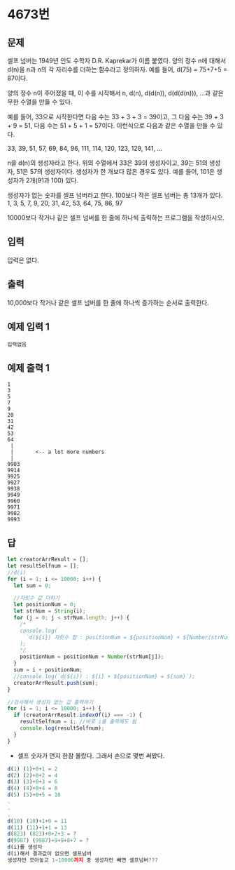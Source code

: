 # 4673번

## 문제

셀프 넘버는 1949년 인도 수학자 D.R. Kaprekar가 이름 붙였다. 양의 정수 n에 대해서 d(n)을 n과 n의 각 자리수를 더하는 함수라고 정의하자. 예를 들어, d(75) = 75+7+5 = 87이다.

양의 정수 n이 주어졌을 때, 이 수를 시작해서 n, d(n), d(d(n)), d(d(d(n))), ...과 같은 무한 수열을 만들 수 있다.

예를 들어, 33으로 시작한다면 다음 수는 33 + 3 + 3 = 39이고, 그 다음 수는 39 + 3 + 9 = 51, 다음 수는 51 + 5 + 1 = 57이다. 이런식으로 다음과 같은 수열을 만들 수 있다.

33, 39, 51, 57, 69, 84, 96, 111, 114, 120, 123, 129, 141, ...

n을 d(n)의 생성자라고 한다. 위의 수열에서 33은 39의 생성자이고, 39는 51의 생성자, 51은 57의 생성자이다. 생성자가 한 개보다 많은 경우도 있다. 예를 들어, 101은 생성자가 2개(91과 100) 있다.

생성자가 없는 숫자를 셀프 넘버라고 한다. 100보다 작은 셀프 넘버는 총 13개가 있다. 1, 3, 5, 7, 9, 20, 31, 42, 53, 64, 75, 86, 97

10000보다 작거나 같은 셀프 넘버를 한 줄에 하나씩 출력하는 프로그램을 작성하시오.

## 입력

입력은 없다.

## 출력

10,000보다 작거나 같은 셀프 넘버를 한 줄에 하나씩 증가하는 순서로 출력한다.

## 예제 입력 1

```
입력없음
```

## 예제 출력 1

```
1
3
5
7
9
20
31
42
53
64
 |
 |       <-- a lot more numbers
 |
9903
9914
9925
9927
9938
9949
9960
9971
9982
9993
```

## 답

```jsx
let creatorArrResult = [];
let resultSelfnum = [];
//d(i)
for (i = 1; i <= 10000; i++) {
  let sum = 0;

  //자릿수 값 더하기
  let positionNum = 0;
  let strNum = String(i);
  for (j = 0; j < strNum.length; j++) {
    /*
    console.log(
      `d(${i}) 자릿수 합 : positionNum = ${positionNum} + ${Number(strNum[j])}`
    );
    */
    positionNum = positionNum + Number(strNum[j]);
  }
  sum = i + positionNum;
  //console.log(`d(${i}) : ${i} + ${positionNum} = ${sum}`);
  creatorArrResult.push(sum);
}

//검사해서 생성자 없는 값 출력하기
for (i = 1; i <= 10000; i++) {
  if (creatorArrResult.indexOf(i) === -1) {
    resultSelfnum = i; //바로 i를 출력해도 됨
    console.log(resultSelfnum);
  }
}
```

- 셀프 숫자가 먼지 한참 몰랐다. 그래서 손으로 몇번 써봤다.

```jsx
d(1) (1)+0+1 = 2
d(2) (2)+0+2 = 4
d(3) (3)+0+3 = 6
d(4) (4)+0+4 = 8
d(5) (5)+0+5 = 10
.
.
.
d(10) (10)+1+0 = 11
d(11) (11)+1+1 = 13
d(823) (823)+8+2+3 = ?
d(9987) (9987)+9+9+8+7 = ?
d(i)를 생성자
d(i)해서 결과값이 없으면 셀프넘버
생성자만 모아놓고 1~10000까지 중 생성자만 빼면 셀프넘버???

```
